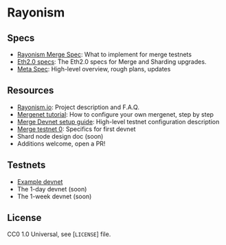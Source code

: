 # Rayonism

## Specs

- [Rayonism Merge Spec](./specs/merge.md): What to implement for merge testnets
- [Eth2.0 specs](https://github.com/ethereum/eth2.0-specs): The Eth2.0 specs for Merge and Sharding upgrades.
- [Meta Spec](https://notes.ethereum.org/@protolambda/rayonism): High-level overview, rough plans, updates

## Resources

- [Rayonism.io](https://rayonism.io): Project description and F.A.Q.
- [Mergenet tutorial](https://github.com/protolambda/mergenet-tutorial): How to configure your own mergenet, step by step
- [Merge Devnet setup guide](https://notes.ethereum.org/@protolambda/merge-devnet-setup-guide): High-level testnet configuration description
- [Merge testnet 0](https://notes.ethereum.org/@n0ble/rayonism-mergenet-0): Specifics for first devnet
- Shard node design doc (soon)
- Additions welcome, open a PR!

## Testnets

- [Example devnet](testnets/example)
- The 1-day devnet (soon)
- The 1-week devnet (soon)

## License

CC0 1.0 Universal, see [`LICENSE`] file.

